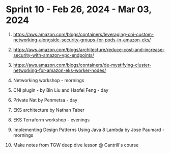 <h1>Sprint 10 - Feb 26, 2024 - Mar 03, 2024</h1>

1. https://aws.amazon.com/blogs/containers/leveraging-cni-custom-networking-alongside-security-groups-for-pods-in-amazon-eks/
1. https://aws.amazon.com/blogs/architecture/reduce-cost-and-increase-security-with-amazon-vpc-endpoints/
1. https://aws.amazon.com/blogs/containers/de-mystifying-cluster-networking-for-amazon-eks-worker-nodes/

1. Networking workshop - mornings
1. CNI plugin - by Bin Liu and Haofei Feng - day
1. Private Nat by Penmetsa - day
1. EKS architecture by Nathan Taber
1. EKS Terraform workshop - evenings
1. Implementing Design Patterns Using Java 8 Lambda by Jose Paumard - mornings
1. Make notes from TGW deep dive lesson @ Cantrill's course
